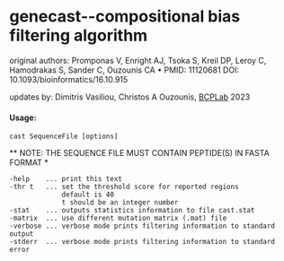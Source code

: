 # genecast--compositional bias filtering algorithm

original authors: Promponas V, Enright AJ, Tsoka S, Kreil DP, Leroy C, Hamodrakas S, Sander C, Ouzounis CA •
PMID: 11120681 DOI: 10.1093/bioinformatics/16.10.915

updates by: Dimitris Vasiliou, Christos A Ouzounis, [BCPLab](http://genome.academy/) 2023


 #### Usage:
 ```
 cast SequenceFile [options]
 ```

** NOTE: THE SEQUENCE FILE MUST CONTAIN PEPTIDE(S) IN FASTA FORMAT *
```
-help    ... print this text
-thr t   ... set the threshold score for reported regions
             default is 40
             t should be an integer number
-stat    ... outputs statistics information to file cast.stat
-matrix  ... use different mutation matrix (.mat) file
-verbose ... verbose mode prints filtering information to standard output
-stderr  ... verbose mode prints filtering information to standard error
```
